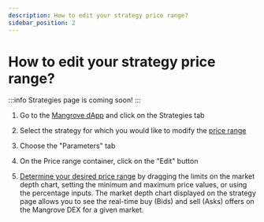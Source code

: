 ```yaml
---
description: How to edit your strategy price range?
sidebar_position: 2
---
```



# How to edit your strategy price range?

:::info
Strategies page is coming soon!
:::

1. Go to the [Mangrove dApp](https://app.mangrove.exchange/) and click on the Strategies tab

2. Select the strategy for which you would like to modify the [price range](../../../kandel/how-does-kandel-work/step-by-step-visual-explanation.md#price-distribution)

3. Choose the "Parameters" tab

4. On the Price range container, click on the "Edit" button

5. [Determine your desired price range](../../../kandel/how-does-kandel-work/parameters.md) by dragging the limits on the market depth chart, setting the minimum and maximum price values, or using the percentage inputs. The market depth chart displayed on the strategy page allows you to see the real-time buy (Bids) and sell (Asks) offers on the Mangrove DEX for a given market.